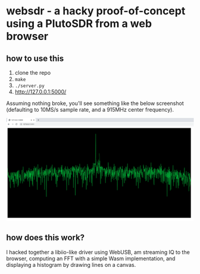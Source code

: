 # websdr - a hacky proof-of-concept using a PlutoSDR from a web browser

## how to use this

1. clone the repo
2. `make`
3. `./server.py`
4. http://127.0.0.1:5000/

Assuming nothing broke, you'll see something like the below screenshot (defaulting to 10MS/s sample rate, and a 915MHz center frequency).

![screenshot](img/screenshot.png)

## how does this work?

I hacked together a libiio-like driver using WebUSB, am streaming IQ to the browser, computing an FFT with a simple Wasm implementation, and displaying a histogram by drawing lines on a canvas.
